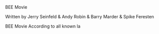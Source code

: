 BEE Movie

Written by Jerry Seinfeld & Andy Robin & Barry Marder & Spike Feresten


BEE Movie
According to all known la